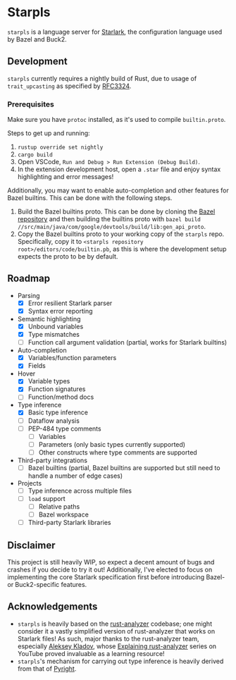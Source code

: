 # Starpls
`starpls` is a language server for [Starlark](https://github.com/bazelbuild/starlark), the configuration language used by Bazel and Buck2.

## Development
`starpls` currently requires a nightly build of Rust, due to usage of `trait_upcasting` as specified by [RFC3324](https://rust-lang.github.io/rfcs/3324-dyn-upcasting.html).

### Prerequisites
Make sure you have `protoc` installed, as it's used to compile `builtin.proto`.

Steps to get up and running:
1. `rustup override set nightly`
2. `cargo build`
3. Open VSCode, `Run and Debug > Run Extension (Debug Build)`.
4. In the extension development host, open a `.star` file and enjoy syntax highlighting and error messages!

Additionally, you may want to enable auto-completion and other features for Bazel builtins. This can be done with the following steps.
1. Build the Bazel builtins proto. This can be done by cloning the [Bazel repository](https://github.com/bazelbuild/bazel) and then building the builtins proto with `bazel build //src/main/java/com/google/devtools/build/lib:gen_api_proto`.
2. Copy the Bazel builtins proto to your working copy of the `starpls` repo. Specifically, copy it to `<starpls repository root>/editors/code/builtin.pb`, as this is where the development setup expects the proto to be by default.

## Roadmap
- Parsing
    - [x] Error resilient Starlark parser
    - [x] Syntax error reporting
- Semantic highlighting
    - [x] Unbound variables
    - [x] Type mismatches
    - [ ] Function call argument validation (partial, works for Starlark builtins)
- Auto-completion
    - [x] Variables/function parameters
    - [x] Fields 
- Hover
    - [x] Variable types
    - [x] Function signatures
    - [ ] Function/method docs
- Type inference
    - [x] Basic type inference
    - [ ] Dataflow analysis
    - [ ] PEP-484 type comments
        - [ ] Variables
        - [ ] Parameters (only basic types currently supported)
        - [ ] Other constructs where type comments are supported
- Third-party integrations
    - [ ] Bazel builtins (partial, Bazel builtins are supported but still need to handle a number of edge cases)
- Projects
    - [ ] Type inference across multiple files
    - [ ] `load` support
        - [ ] Relative paths
        - [ ] Bazel workspace
    - [ ] Third-party Starlark libraries

## Disclaimer
This project is still heavily WIP, so expect a decent amount of bugs and crashes if you decide to try it out! Additionally, I've elected to focus on implementing the core Starlark specification first before introducing Bazel- or Buck2-specific features.

## Acknowledgements
- `starpls` is heavily based on the [rust-analyzer](https://github.com/rust-lang/rust-analyzer/tree/master) codebase; one might consider it a vastly simplified version of rust-analyzer that works on Starlark files! As such, major thanks to the rust-analyzer team, especially [Aleksey Kladov](https://matklad.github.io/), whose [Explaining rust-analyzer](https://www.youtube.com/playlist?list=PLhb66M_x9UmrqXhQuIpWC5VgTdrGxMx3y) series on YouTube proved invaluable as a learning resource!
- `starpls`'s mechanism for carrying out type inference is heavily derived from that of [Pyright](https://github.com/microsoft/pyright).